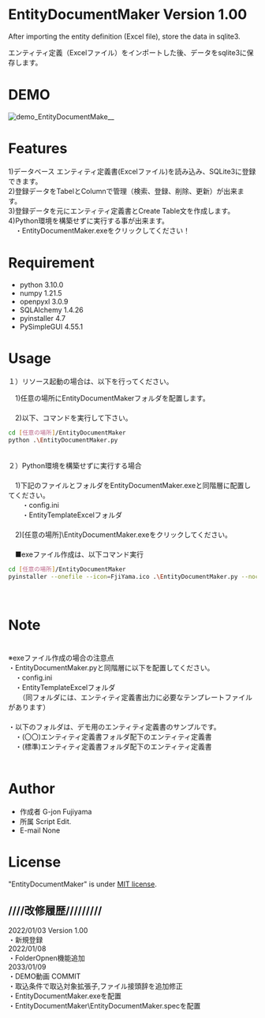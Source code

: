 # EntityDocumentMaker Version 1.00
After importing the entity definition (Excel file), store the data in sqlite3.  

エンティティ定義（Excelファイル）をインポートした後、データをsqlite3に保存します。  

# DEMO

![demo_EntityDocumentMake__](https://user-images.githubusercontent.com/95132992/148678091-35d72a0a-4c7f-4139-8c0c-e372fdf5392a.gif)  

# Features

1)データベース エンティティ定義書(Excelファイル)を読み込み、SQLite3に登録できます。  
2)登録データをTabelとColumnで管理（検索、登録、削除、更新）が出来ます。  
3)登録データを元にエンティティ定義書とCreate Table文を作成します。  
4)Python環境を構築せずに実行する事が出来ます。  
　・EntityDocumentMaker.exeをクリックしてください！

# Requirement

* python 3.10.0  
* numpy 1.21.5  
* openpyxl 3.0.9  
* SQLAlchemy 1.4.26  
* pyinstaller 4.7  
* PySimpleGUI 4.55.1  

# Usage

１）リソース起動の場合は、以下を行ってください。  

　1)任意の場所にEntityDocumentMakerフォルダを配置します。  
　  
　2)以下、コマンドを実行して下さい。  
```bash
cd [任意の場所]/EntityDocumentMaker
python .\EntityDocumentMaker.py
```
　  
２）Python環境を構築せずに実行する場合  
　  
　1)下記のファイルとフォルダをEntityDocumentMaker.exeと同階層に配置してください。  
　　・config.ini  
　　・EntityTemplateExcelフォルダ  
　  
　2)[任意の場所]\EntityDocumentMaker.exeをクリックしてください。  
　  
　■exeファイル作成は、以下コマンド実行  
```bash
cd [任意の場所]/EntityDocumentMaker
pyinstaller --onefile --icon=FjiYama.ico .\EntityDocumentMaker.py --noconsole
```
　  
# Note
　  
※exeファイル作成の場合の注意点  
・EntityDocumentMaker.pyと同階層に以下を配置してください。  
　・config.ini  
　・EntityTemplateExcelフォルダ  
　　（同フォルダには、エンティティ定義書出力に必要なテンプレートファイルがあります）  
　  
・以下のフォルダは、デモ用のエンティティ定義書のサンプルです。  
　・(〇〇)エンティティ定義書フォルダ配下のエンティティ定義書  
　・(標準)エンティティ定義書フォルダ配下のエンティティ定義書  
　  
# Author

* 作成者 G-jon Fujiyama
* 所属 Script Edit.
* E-mail None

# License

"EntityDocumentMaker" is under [MIT license](https://en.wikipedia.org/wiki/MIT_License).  

## ////改修履歴/////////  
2022/01/03 Version 1.00  
・新規登録  
2022/01/08  
・FolderOpnen機能追加  
2033/01/09  
・DEMO動画 COMMIT    
・取込条件で取込対象拡張子,ファイル接頭辞を追加修正    
・EntityDocumentMaker.exeを配置  
・EntityDocumentMaker\EntityDocumentMaker.specを配置  
